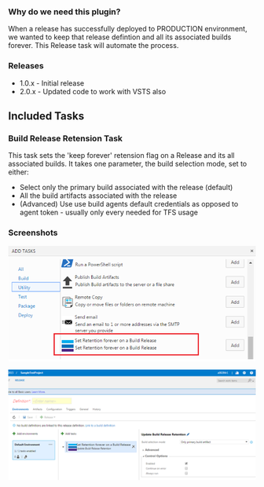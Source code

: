 
### Why do we need this plugin?
When a release has successfully deployed to PRODUCTION environment, we wanted to keep that release defintion and all its associated builds forever. This Release task will automate the process.


### Releases
- 1.0.x - Initial release
- 2.0.x - Updated code to work with VSTS also


## Included Tasks
### Build Release Retension Task
This task sets the 'keep forever' retension flag on a Release and its all associated builds. It takes one parameter, the build selection mode, set to either:

* Select only the primary build associated with the release (default)
* All the build artifacts associated with the release
* (Advanced) Use use build agents default credentials as opposed to agent token - usually only every needed for TFS usage 

### Screenshots


![ScreenShot](https://github.com/haribabubavanari/BuildAndReleaseKeepForever/blob/master/images/Screenshot1.png)


![ScreenShot](https://github.com/haribabubavanari/BuildAndReleaseKeepForever/blob/master/images/Screenshot2.png)
